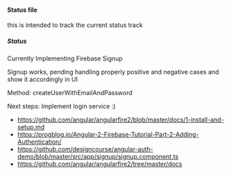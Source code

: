 #### Status file

this is intended to track the current status track

##### Status

Currently Implementing Firebase Signup 

Signup works, pending handling properly positive and negative cases and 
show it accordingly in UI

Method: createUserWithEmailAndPassword

Next steps: Implement login service :) 


* https://github.com/angular/angularfire2/blob/master/docs/1-install-and-setup.md
* https://progblog.io/Angular-2-Firebase-Tutorial-Part-2-Adding-Authentication/
* https://github.com/designcourse/angular-auth-demo/blob/master/src/app/signup/signup.component.ts
* https://github.com/angular/angularfire2/tree/master/docs
